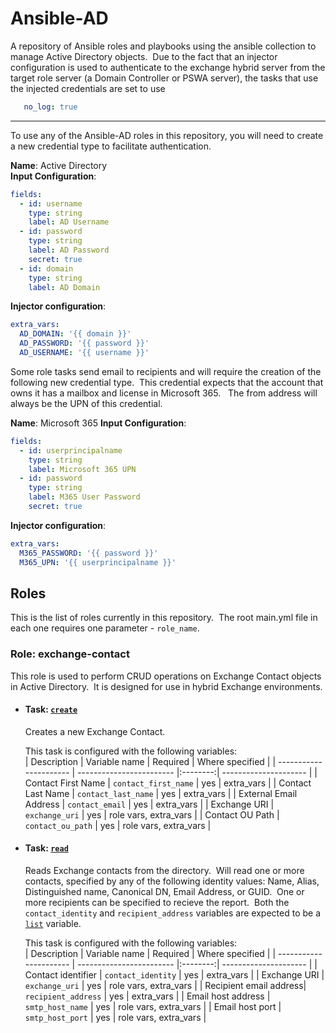 # Ansible-AD

A repository of Ansible roles and playbooks using the ansible collection to manage Active Directory objects.&nbsp; Due to the fact that an injector configuration is used
to authenticate to the exchange hybrid server from the target role server (a Domain Controller or PSWA server), the tasks that use the injected credentials are set to use

```yaml
   no_log: true
```

---

 To use any of the Ansible-AD roles in this repository, you will need to create a new credential type to facilitate authentication.

**Name**: Active Directory  
**Input Configuration**:
  
   ```yaml
   fields:
     - id: username
       type: string
       label: AD Username
     - id: password
       type: string
       label: AD Password
       secret: true
     - id: domain
       type: string
       label: AD Domain
   ```

**Injector configuration**:

   ```yaml
   extra_vars:
     AD_DOMAIN: '{{ domain }}'
     AD_PASSWORD: '{{ password }}'
     AD_USERNAME: '{{ username }}'
   ```

Some role tasks send email to recipients and will require the creation of the following new credential type.&nbsp; This credential expects that the account that owns it has a mailbox and license in Microsoft 365. &nbsp; The from address will always be the UPN of this credential.

**Name**: Microsoft 365
**Input Configuration**:
  
   ```yaml
   fields:
     - id: userprincipalname
       type: string
       label: Microsoft 365 UPN
     - id: password
       type: string
       label: M365 User Password
       secret: true
   ```

**Injector configuration**:

   ```yaml
   extra_vars:
     M365_PASSWORD: '{{ password }}'
     M365_UPN: '{{ userprincipalname }}'
   ```

## Roles

This is the list of roles currently in this repository.&nbsp; The root main.yml file in each one requires one parameter - ```role_name```.

### Role: exchange-contact

This role is used to perform CRUD operations on Exchange Contact objects in Active Directory.&nbsp; It is designed for use in hybrid Exchange environments.

- #### Task: [`create`](exchange-contact/create/)

   Creates a new Exchange Contact.  

   This task is configured with the following variables:  
   | Description            | Variable name            | Required | Where specified       |
   | ---------------------- | ------------------------ |:--------:| --------------------- |
   | Contact First Name     | ```contact_first_name``` | yes      | extra_vars            |
   | Contact Last Name      | ```contact_last_name```  | yes      | extra_vars            |
   | External Email Address | ```contact_email```      | yes      | extra_vars            |
   | Exchange URI           | ```exchange_uri```       | yes      | role vars, extra_vars |
   | Contact OU Path        | ```contact_ou_path```    | yes      | role vars, extra_vars |

- #### Task: [`read`](exchange-contact/read/)

   Reads Exchange contacts from the directory.&nbsp; Will read one or more contacts, specified by any of the following identity values: Name, Alias, Distinguished name, Canonical DN, Email Address, or GUID.&nbsp; One or more recipients can be specified to recieve the report.&nbsp; Both the ```contact_identity``` and ```recipient_address``` variables are expected to be a [`list`](https://docs.ansible.com/ansible/latest/user_guide/playbooks_variables.html#list-variables) variable.  

   This task is configured with the following variables:  
   | Description            | Variable name            | Required | Where specified       |
   | ---------------------- | ------------------------ |:--------:| --------------------- |
   | Contact identifier     | ```contact_identity```   | yes      | extra_vars            |
   | Exchange URI           | ```exchange_uri```       | yes      | role vars, extra_vars |
   | Recipient email address| ```recipient_address```  | yes      | extra_vars            |
   | Email host address     | ```smtp_host_name```     | yes      | role vars, extra_vars |
   | Email host port        | ```smtp_host_port```     | yes      | role vars, extra_vars |
